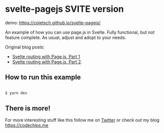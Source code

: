 # svelte-pagejs SVITE version

demo: https://cpietsch.github.io/svelte-pagejs/

An example of how you can use page.js in Svelte. Fully functional, but not feature complete. As usual, adjust and adopt to your needs.

Original blog posts:

- [Svelte routing with Page.js, Part 1](https://codechips.me/svelte-routing-with-page-js-part-1/)
- [Svelte routing with Page.js, Part 2](https://codechips.me/svelte-routing-with-page-js-part-2/).

## How to run this example

```bash

$ yarn dev

```

## There is more!

For more interesting stuff like this follow me on [Twitter](https://twitter.com/codechips) or check out my blog https://codechips.me
